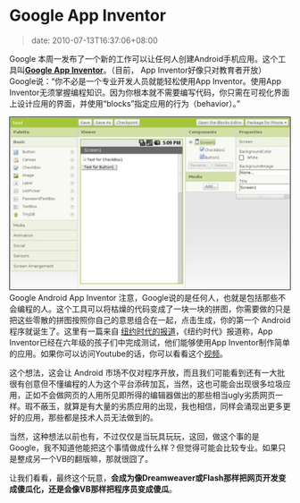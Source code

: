 # Google App Inventor
>date: 2010-07-13T16:37:06+08:00


Google 本周一发布了一个新的工作可以让任何人创建Android手机应用。这个工具叫[**Google App Inventor**](http://appinventor.googlelabs.com/)。（目前， App Inventor好像只对教育者开放）Google说：“你不必是一个专业开发人员就能轻松使用App Inventor。使用App Inventor无须掌握编程知识。因为你根本就不需要编写代码，你只需在可视化界面上设计应用的界面，并使用“blocks”指定应用的行为（behavior）。”


[![](/assets/images/coolshell.cn/wp-content/uploads/2010/07/androidappinventor.jpg "Android App Inventor")](http://appinventor.googlelabs.com/)Google Android App Inventor
注意，Google说的是任何人，也就是包括那些不会编程的人。这个工具可以将枯燥的代码变成了一块一块的拼图，你需要做的只是把这些零散的拼图按照你自己的意思组合在一起，点击生成，你的第一个 Android 程序就诞生了。这里有一篇来自 [纽约时代的报道](http://www.nytimes.com/2010/07/12/technology/12google.html)，《纽约时代》报道称，App Inventor已经在六年级的孩子们中完成测试，他们能够使用App Inventor制作简单的应用。如果你可以访问Youtube的话，你可以看看这个[视频](https://www.youtube.com/watch?v=8ADwPLSFeY8)。



这个想法，这会让 Android 市场不仅对程序开放，而且我们可能看到还有一大批很有创意但不懂编程的人为这个平台添砖加瓦，当然，这也可能会出现很多垃圾应用，正如不会做网页的人用所见即所得的编辑器做出的那些相当ugly劣质网页一样。瑕不蔽玉，就算是有大量的劣质应用的出现，我也相信，同样会涌现出更多更好的应用，那些都是技术人员无法做到的。


当然，这种想法以前也有，不过仅仅是当玩具玩玩，这回，做这个事的是Google，我不知道他能把这个事情做成什么样？但觉得可能会比较专业。如果只是整成另一个VB的翻版嘛，那就很囧了。


让我们看看，最终这个玩意，**会成为像Dreamweaver或Flash那样把网页开发变成傻瓜化，还是会像VB那样把程序员变成傻瓜**。


